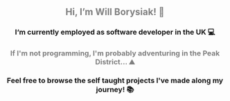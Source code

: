 <h2 style="color: grey" align="center"> Hi, I’m Will Borysiak! 👋</h2>
 
<h3 align="center">I‘m currently employed as software developer in the UK 💻</h3>

<h3 style="color: grey" align="center">If I'm not programming, I'm probably adventuring in the Peak District... ⛰️</h3>
 
<h3 align="center">Feel free to browse the self taught projects I've made along my journey! 📚</h3>
